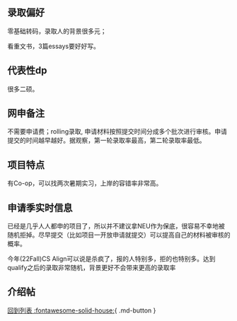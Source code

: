 ## 录取偏好
零基础转码，录取人的背景很多元；

看重文书，3篇essays要好好写。

## 代表性dp
很多二硕。

## 网申备注
不需要申请费；rolling录取, 申请材料按照提交时间分成多个批次进行审核。申请提交的时间越早越好。据观察，第一轮录取率最高，第二轮录取率最低。

## 项目特点
有Co-op，可以找两次暑期实习，上岸的容错率非常高。

## 申请季实时信息
已经是几乎人人都申的项目了，所以并不建议拿NEU作为保底，很容易不幸地被随机拒掉。尽早提交（比如项目一开放申请就提交）可以提高自己的材料被审核的概率。

今年(22Fall)CS Align可以说是杀疯了，报的人特别多，拒的也特别多。达到qualify之后的录取非常随机，背景更好不会带来更高的录取率

## 介绍帖

[回到列表 :fontawesome-solid-house:](选校梯度.md){ .md-button }
